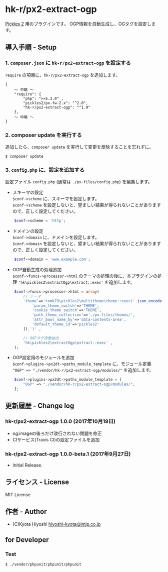 hk-r/px2-extract-ogp
======================

[Pickles 2](http://pickles2.pxt.jp/) 用のプラグインです。
OGP情報を自動生成し、OGタグを設定します。

## 導入手順 - Setup

### 1. `composer.json` に `hk-r/px2-extract-ogp` を設定する

`require` の項目に、`hk-r/px2-extract-ogp` を追加します。

```
{
	〜 中略 〜
    "require": {
        "php": ">=5.3.0" ,
        "pickles2/px-fw-2.x": "^2.0",
        "hk-r/px2-extract-ogp": "^1.0"
    },
	〜 中略 〜
}
```


### 2. composer update を実行する

追加したら、`composer update` を実行して変更を反映することを忘れずに。

```
$ composer update
```


### 3. `config.php` に、設定を追加する

設定ファイル `config.php` (通常は `./px-files/config.php`) を編集します。

- スキーマの設定  
`$conf->scheme` に、スキーマを設定します。  
`$conf->scheme` を設定しないと、望ましい結果が得られないことがありますので、正しく設定してください。

```php
	$conf->scheme = 'http';
```

- ドメインの設定  
`$conf->domain` に、ドメインを設定します。  
`$conf->domain` を設定しないと、望ましい結果が得られないことがありますので、正しく設定してください。

```php
	$conf->domain = 'www.example.com';
```

- OGP自動生成の処理追加  
`$conf->funcs->processor->html` のテーマの処理の後に、本プラグインの処理 `'hk\pickles2\extractOgp\extract::exec'` を追加します。

```php
	$conf->funcs->processor->html = array(
		// テーマ
		'theme'=>'tomk79\pickles2\multitheme\theme::exec('.json_encode([
			'param_theme_switch'=>'THEME',
			'cookie_theme_switch'=>'THEME',
			'path_theme_collection'=>'./px-files/themes/',
			'attr_bowl_name_by'=>'data-contents-area',
			'default_theme_id'=>'pickles2'
		]).')' ,

		// OGPタグ自動抽出
		'hk\pickles2\extractOgp\extract::exec' ,
	);
```

- OGP設定用のモジュールを追加  
`$conf->plugins->px2dt->paths_module_template` に、モジュール定義 `"OGP" => "./vendor/hk-r/px2-extract-ogp/modules/"` を追加します。

```php
	$conf->plugins->px2dt->paths_module_template = [
		"OGP" => "./vendor/hk-r/px2-extract-ogp/modules/",
	];
```

## 更新履歴 - Change log

### hk-r/px2-extract-ogp 1.0.0 (2017年10月19日)

- og:imageの後ろだけ改行されない問題を修正
- CIサービス(Travis CI)の設定ファイルを追加

### hk-r/px2-extract-ogp 1.0.0-beta.1 (2017年9月27日)

- Initial Release.


## ライセンス - License

MIT License


## 作者 - Author

- (C)Kyota Hiyoshi <hiyoshi-kyota@imjp.co.jp>


## for Developer

### Test

```
$ ./vendor/phpunit/phpunit/phpunit
```
